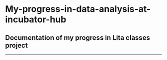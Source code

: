 # My-progress-in-data-analysis-at-incubator-hub

## Documentation of my progress in Lita classes project
---
